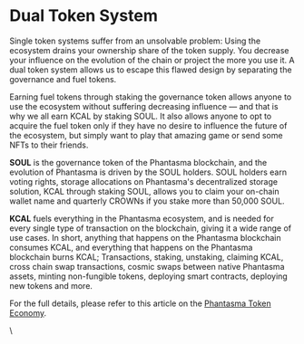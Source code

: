 # Dual Token System

Single token systems suffer from an unsolvable problem: Using the ecosystem drains your ownership share of the token supply. You decrease your influence on the evolution of the chain or project the more you use it. A dual token system allows us to escape this flawed design by separating the governance and fuel tokens.

Earning fuel tokens through staking the governance token allows anyone to use the ecosystem without suffering decreasing influence — and that is why we all earn KCAL by staking SOUL. It also allows anyone to opt to acquire the fuel token only if they have no desire to influence the future of the ecosystem, but simply want to play that amazing game or send some NFTs to their friends.

**SOUL** is the governance token of the Phantasma blockchain, and the evolution of Phantasma is driven by the SOUL holders. SOUL holders earn voting rights, storage allocations on Phantasma's decentralized storage solution, KCAL through staking SOUL, allows you to claim your on-chain wallet name and quarterly CROWNs if you stake more than 50,000 SOUL.

**KCAL** fuels everything in the Phantasma ecosystem, and is needed for every single type of transaction on the blockchain, giving it a wide range of use cases. In short, anything that happens on the Phantasma blockchain consumes KCAL, and everything that happens on the Phantasma blockchain burns KCAL; Transactions, staking, unstaking, claiming KCAL, cross chain swap transactions, cosmic swaps between native Phantasma assets, minting non-fungible tokens, deploying smart contracts, deploying new tokens and more.

For the full details, please refer to this article on the [Phantasma Token Economy](https://medium.com/phantasticphantasma/the-phantasma-token-economy-45c76ae6b24e).

\
